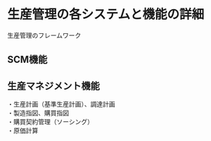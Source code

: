 # 生産管理の各システムと機能の詳細

生産管理のフレームワーク
## SCM機能
## 生産マネジメント機能
・生産計画（基準生産計画）、調達計画  
・製造指図、購買指図  
・購買契約管理（ソーシング）  
・原価計算  
